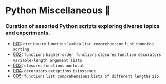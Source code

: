 # Python Miscellaneous 🐍

### Curation of assorted Python scripts exploring diverse topics and experiments.

- [001](./src/001.py): `dictionary` `function` `lambda` `list comprehension` `list` `rounding` `sorting`
- [002](./src/002.py): `functions` `higher-order functions` `closures` `function decorators` `variable-length argument lists`
- [003](./src/003.py): `closures` `functions` `nonlocal`
- [004](./src/004.py): `decorators` `exceptions` `isinstance`
- [005](./src/005.py): `functions` `list comprehensions` `lists of different lengths` `zip`

